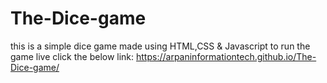 # The-Dice-game
this is a simple dice game made using HTML,CSS &amp; Javascript
to run the game live click the below link:
https://arpaninformationtech.github.io/The-Dice-game/
